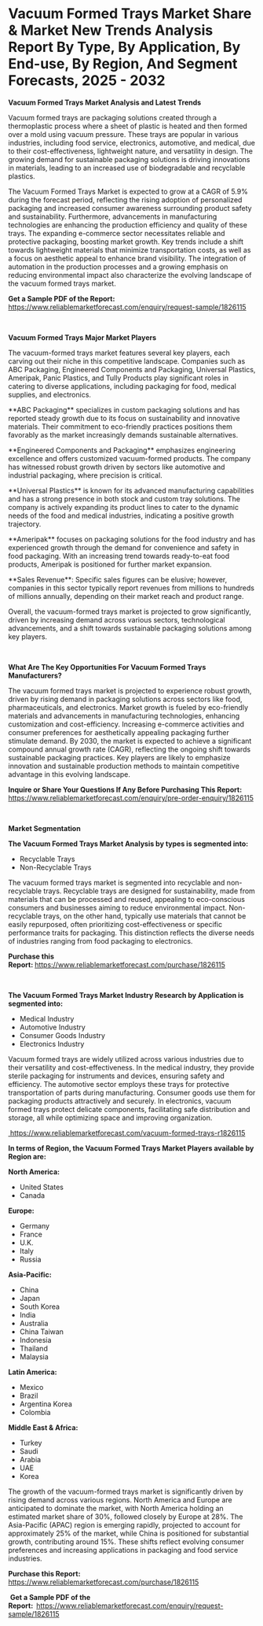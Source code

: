 <p><h1>Vacuum Formed Trays Market Share & Market New Trends Analysis Report By Type, By Application, By End-use, By Region, And Segment Forecasts, 2025 - 2032</h1></p><p><strong>Vacuum Formed Trays Market Analysis and Latest Trends</strong></p>
<p><p>Vacuum formed trays are packaging solutions created through a thermoplastic process where a sheet of plastic is heated and then formed over a mold using vacuum pressure. These trays are popular in various industries, including food service, electronics, automotive, and medical, due to their cost-effectiveness, lightweight nature, and versatility in design. The growing demand for sustainable packaging solutions is driving innovations in materials, leading to an increased use of biodegradable and recyclable plastics.</p><p>The Vacuum Formed Trays Market is expected to grow at a CAGR of 5.9% during the forecast period, reflecting the rising adoption of personalized packaging and increased consumer awareness surrounding product safety and sustainability. Furthermore, advancements in manufacturing technologies are enhancing the production efficiency and quality of these trays. The expanding e-commerce sector necessitates reliable and protective packaging, boosting market growth. Key trends include a shift towards lightweight materials that minimize transportation costs, as well as a focus on aesthetic appeal to enhance brand visibility. The integration of automation in the production processes and a growing emphasis on reducing environmental impact also characterize the evolving landscape of the vacuum formed trays market.</p></p>
<p><strong>Get a Sample PDF of the Report:&nbsp;</strong> <a href="https://www.reliablemarketforecast.com/enquiry/request-sample/1826115?utm_campaign=3170&utm_medium=2&utm_source=Github&utm_content=ia&utm_term=15042025&utm_id=vacuum-formed-trays">https://www.reliablemarketforecast.com/enquiry/request-sample/1826115</a></p>
<p>&nbsp;</p>
<p><strong>Vacuum Formed Trays Major Market Players</strong></p>
<p><p>The vacuum-formed trays market features several key players, each carving out their niche in this competitive landscape. Companies such as ABC Packaging, Engineered Components and Packaging, Universal Plastics, Ameripak, Panic Plastics, and Tully Products play significant roles in catering to diverse applications, including packaging for food, medical supplies, and electronics.</p><p>**ABC Packaging** specializes in custom packaging solutions and has reported steady growth due to its focus on sustainability and innovative materials. Their commitment to eco-friendly practices positions them favorably as the market increasingly demands sustainable alternatives.</p><p>**Engineered Components and Packaging** emphasizes engineering excellence and offers customized vacuum-formed products. The company has witnessed robust growth driven by sectors like automotive and industrial packaging, where precision is critical.</p><p>**Universal Plastics** is known for its advanced manufacturing capabilities and has a strong presence in both stock and custom tray solutions. The company is actively expanding its product lines to cater to the dynamic needs of the food and medical industries, indicating a positive growth trajectory.</p><p>**Ameripak** focuses on packaging solutions for the food industry and has experienced growth through the demand for convenience and safety in food packaging. With an increasing trend towards ready-to-eat food products, Ameripak is positioned for further market expansion.</p><p>**Sales Revenue**: Specific sales figures can be elusive; however, companies in this sector typically report revenues from millions to hundreds of millions annually, depending on their market reach and product range.</p><p>Overall, the vacuum-formed trays market is projected to grow significantly, driven by increasing demand across various sectors, technological advancements, and a shift towards sustainable packaging solutions among key players.</p></p>
<p>&nbsp;</p>
<p><strong>What Are The Key Opportunities For Vacuum Formed Trays Manufacturers?</strong></p>
<p><p>The vacuum formed trays market is projected to experience robust growth, driven by rising demand in packaging solutions across sectors like food, pharmaceuticals, and electronics. Market growth is fueled by eco-friendly materials and advancements in manufacturing technologies, enhancing customization and cost-efficiency. Increasing e-commerce activities and consumer preferences for aesthetically appealing packaging further stimulate demand. By 2030, the market is expected to achieve a significant compound annual growth rate (CAGR), reflecting the ongoing shift towards sustainable packaging practices. Key players are likely to emphasize innovation and sustainable production methods to maintain competitive advantage in this evolving landscape.</p></p>
<p><strong>Inquire or Share Your Questions If Any Before Purchasing This Report:</strong> <a href="https://www.reliablemarketforecast.com/enquiry/pre-order-enquiry/1826115?utm_campaign=3170&utm_medium=2&utm_source=Github&utm_content=ia&utm_term=15042025&utm_id=vacuum-formed-trays">https://www.reliablemarketforecast.com/enquiry/pre-order-enquiry/1826115</a></p>
<p>&nbsp;</p>
<p><strong>Market Segmentation</strong></p>
<p><strong>The Vacuum Formed Trays Market Analysis by types is segmented into:</strong></p>
<p><ul><li>Recyclable Trays</li><li>Non-Recyclable Trays</li></ul></p>
<p><p>The vacuum formed trays market is segmented into recyclable and non-recyclable trays. Recyclable trays are designed for sustainability, made from materials that can be processed and reused, appealing to eco-conscious consumers and businesses aiming to reduce environmental impact. Non-recyclable trays, on the other hand, typically use materials that cannot be easily repurposed, often prioritizing cost-effectiveness or specific performance traits for packaging. This distinction reflects the diverse needs of industries ranging from food packaging to electronics.</p></p>
<p><strong>Purchase this Report:&nbsp;</strong><a href="https://www.reliablemarketforecast.com/purchase/1826115?utm_campaign=3170&utm_medium=2&utm_source=Github&utm_content=ia&utm_term=15042025&utm_id=vacuum-formed-trays">https://www.reliablemarketforecast.com/purchase/1826115</a></p>
<p>&nbsp;</p>
<p><strong>The Vacuum Formed Trays Market Industry Research by Application is segmented into:</strong></p>
<p><ul><li>Medical Industry</li><li>Automotive Industry</li><li>Consumer Goods Industry</li><li>Electronics Industry</li></ul></p>
<p><p>Vacuum formed trays are widely utilized across various industries due to their versatility and cost-effectiveness. In the medical industry, they provide sterile packaging for instruments and devices, ensuring safety and efficiency. The automotive sector employs these trays for protective transportation of parts during manufacturing. Consumer goods use them for packaging products attractively and securely. In electronics, vacuum formed trays protect delicate components, facilitating safe distribution and storage, all while optimizing space and improving organization.</p></p>
<p><a href="https://www.reliablemarketforecast.com/vacuum-formed-trays-r1826115?utm_campaign=3170&utm_medium=2&utm_source=Github&utm_content=ia&utm_term=15042025&utm_id=vacuum-formed-trays">&nbsp;https://www.reliablemarketforecast.com/vacuum-formed-trays-r1826115</a></p>
<p><strong>In terms of Region, the Vacuum Formed Trays Market Players available by Region are:</strong></p>
<p>
    <p> <strong> North America: </strong>
        <ul>
            <li>United States</li>
            <li>Canada</li>
        </ul>
        </p> 
    <p> <strong> Europe: </strong>
        <ul>
            <li>Germany</li>
            <li>France</li>
            <li>U.K.</li>
            <li>Italy</li>
            <li>Russia</li>
        </ul>
        </p> 
    <p> <strong> Asia-Pacific: </strong>
        <ul>
            <li>China</li>
            <li>Japan</li>
            <li>South Korea</li>
            <li>India</li>
            <li>Australia</li>
            <li>China Taiwan</li>
            <li>Indonesia</li>
            <li>Thailand</li>
            <li>Malaysia</li>
        </ul>
        </p> 
    <p> <strong> Latin America: </strong>
        <ul>
            <li>Mexico</li>
            <li>Brazil</li>
            <li>Argentina Korea</li>
            <li>Colombia</li>
        </ul>
        </p> 
    <p> <strong> Middle East & Africa: </strong>
        <ul>
            <li>Turkey</li>
            <li>Saudi</li>
            <li>Arabia</li>
            <li>UAE</li>
            <li>Korea</li>
        </ul>
    </p>
    </p>
<p><p>The growth of the vacuum-formed trays market is significantly driven by rising demand across various regions. North America and Europe are anticipated to dominate the market, with North America holding an estimated market share of 30%, followed closely by Europe at 28%. The Asia-Pacific (APAC) region is emerging rapidly, projected to account for approximately 25% of the market, while China is positioned for substantial growth, contributing around 15%. These shifts reflect evolving consumer preferences and increasing applications in packaging and food service industries.</p></p>
<p><strong>Purchase this Report: </strong><a href="https://www.reliablemarketforecast.com/purchase/1826115?utm_campaign=3170&utm_medium=2&utm_source=Github&utm_content=ia&utm_term=15042025&utm_id=vacuum-formed-trays">https://www.reliablemarketforecast.com/purchase/1826115</a></p>
<p>&nbsp;<strong>Get a Sample PDF of the Report:&nbsp;&nbsp;</strong><a href="https://www.reliablemarketforecast.com/enquiry/request-sample/1826115?utm_campaign=3170&utm_medium=2&utm_source=Github&utm_content=ia&utm_term=15042025&utm_id=vacuum-formed-trays">https://www.reliablemarketforecast.com/enquiry/request-sample/1826115</a></p>
<p><strong></strong></p>
<p><p></p><p></p><p></p></p>